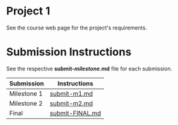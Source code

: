 # Project 1

See the course web page for the project's requirements.

# Submission Instructions

See the respective **submit-_milestone_.md** file for each submission.

| Submission  | Instructions                       |
| ----------- | ---------------------------------- |
| Milestone 1 | [submit-m1.md](submit-m1.md)   |
| Milestone 2 | [submit-m2.md](submit-m2.md)   |
| Final       | [submit-FINAL.md](submit-FINAL.md) |
